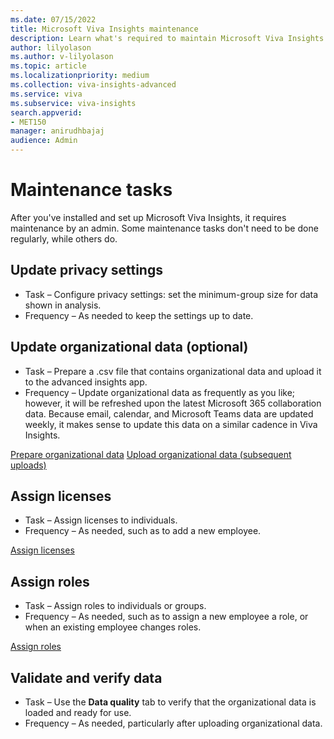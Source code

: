 ```yaml
---
ms.date: 07/15/2022
title: Microsoft Viva Insights maintenance
description: Learn what's required to maintain Microsoft Viva Insights after you've installed and set it up
author: lilyolason
ms.author: v-lilyolason
ms.topic: article
ms.localizationpriority: medium 
ms.collection: viva-insights-advanced 
ms.service: viva 
ms.subservice: viva-insights 
search.appverid: 
- MET150 
manager: anirudhbajaj
audience: Admin
---
```


# Maintenance tasks

After you've installed and set up Microsoft Viva Insights, it requires maintenance by an admin. Some maintenance tasks don't need to be done regularly, while others do.

## Update privacy settings

* Task – Configure privacy settings: set the minimum-group size for data shown in analysis.
* Frequency – As needed to keep the settings up to date.

## Update organizational data (optional)

* Task – Prepare a .csv file that contains organizational data and upload it to the advanced insights app.
* Frequency – Update organizational data as frequently as you like; however, it will be refreshed upon the latest Microsoft 365 collaboration data. Because email, calendar, and Microsoft Teams data are updated weekly, it makes sense to update this data on a similar cadence in Viva Insights.

[Prepare organizational data](../admin/prepare-org-data.md)
[Upload organizational data (subsequent uploads)](../admin/upload-org-data-subsequent.md)

## Assign licenses

* Task – Assign licenses to individuals.
* Frequency – As needed, such as to add a new employee.

[Assign licenses](./assign-licenses.md)

## Assign roles

* Task – Assign roles to individuals or groups.
* Frequency – As needed, such as to assign a new employee a role, or when an existing employee changes roles.

[Assign roles](assign-user-roles.md)

## Validate and verify data

* Task – Use the **Data quality** tab to verify that the organizational data is loaded and ready for use.
* Frequency – As needed, particularly after uploading organizational data.

